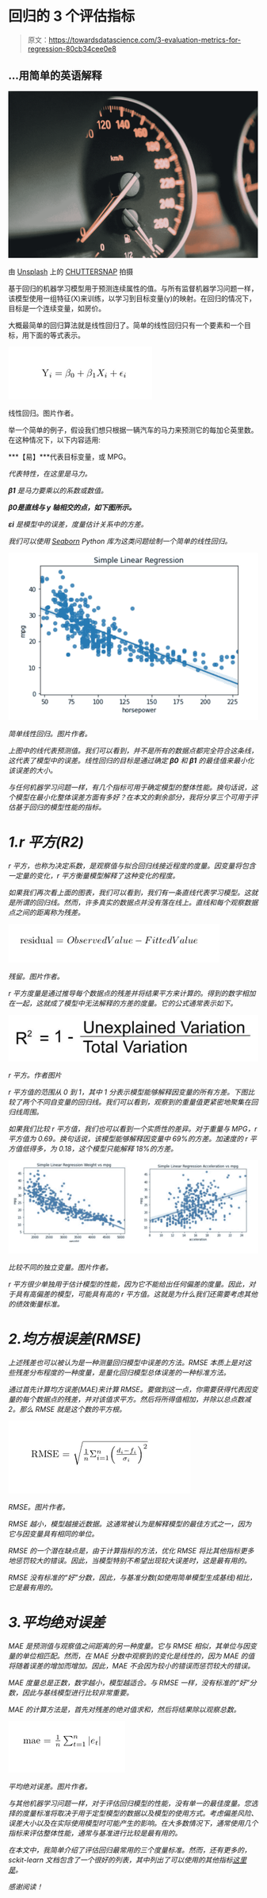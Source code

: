 # 回归的 3 个评估指标

> 原文：<https://towardsdatascience.com/3-evaluation-metrics-for-regression-80cb34cee0e8>

## …用简单的英语解释

![](img/3b9a9f2651dc68ab6522401bc66ed42a.png)

由 [Unsplash](https://unsplash.com/s/photos/car?utm_source=unsplash&utm_medium=referral&utm_content=creditCopyText) 上的 [CHUTTERSNAP](https://unsplash.com/@chuttersnap?utm_source=unsplash&utm_medium=referral&utm_content=creditCopyText) 拍摄

基于回归的机器学习模型用于预测连续属性的值。与所有监督机器学习问题一样，该模型使用一组特征(X)来训练，以学习到目标变量(y)的映射。在回归的情况下，目标是一个连续变量，如房价。

大概最简单的回归算法就是线性回归了。简单的线性回归只有一个要素和一个目标，用下面的等式表示。

![](img/3c257616e8f0c56bb8d3a14541e33bc7.png)

线性回归。图片作者。

举一个简单的例子，假设我们想只根据一辆汽车的马力来预测它的每加仑英里数。在这种情况下，以下内容适用:

***【易】***代表目标变量，或 MPG。

*代表特性，在这里是马力。*

****β1*** 是马力要乘以的系数或数值。*

***β0是直线与 y 轴相交的点，如下图所示。***

****εi*** 是模型中的误差，度量估计关系中的方差。*

*我们可以使用 [Seaborn](https://seaborn.pydata.org) Python 库为这类问题绘制一个简单的线性回归。*

*![](img/84cdcc88ef66681098adbe5a15e6f232.png)*

*简单线性回归。图片作者。*

*上图中的线代表预测值。我们可以看到，并不是所有的数据点都完全符合这条线，这代表了模型中的误差。线性回归的目标是通过确定 ***β0*** 和 ***β1*** 的最佳值来最小化该误差的大小。*

*与任何机器学习问题一样，有几个指标可用于确定模型的整体性能。换句话说，这个模型在最小化整体误差方面有多好？在本文的剩余部分，我将分享三个可用于评估基于回归的模型性能的指标。*

# *1.r 平方(R2)*

*r 平方，也称为决定系数，是观察值与拟合回归线接近程度的度量。因变量将包含一定量的变化，r 平方衡量模型解释了这种变化的程度。*

*如果我们再次看上面的图表，我们可以看到，我们有一条直线代表学习模型。这就是所谓的回归线。然而，许多真实的数据点并没有落在线上。直线和每个观察数据点之间的距离称为残差。*

*![](img/9a11f82b5cb4245f59f9c02ad7340b72.png)*

*残留。图片作者。*

*r 平方度量是通过推导每个数据点的残差并将结果平方来计算的。得到的数字相加在一起，这就成了模型中无法解释的方差的度量。它的公式通常表示如下。*

*![](img/ded935ffb050488bda0cc734ab4d1cbb.png)*

*r 平方。作者图片*

*r 平方值的范围从 0 到 1，其中 1 分表示模型能够解释因变量的所有方差。下图比较了两个不同自变量的回归线。我们可以看到，观察到的重量值更紧密地聚集在回归线周围。*

*如果我们比较 r 平方值，我们也可以看到一个实质性的差异。对于重量与 MPG，r 平方值为 0.69。换句话说，该模型能够解释因变量中 69%的方差。加速度的 r 平方值低得多，为 0.18，这个模型只能解释 18%的方差。*

*![](img/320b60de1c99cdf9aa1fcd1813fd44a8.png)*

*比较不同的独立变量。图片作者。*

*r 平方很少单独用于估计模型的性能，因为它不能给出任何偏差的度量。因此，对于具有高偏差的模型，可能具有高的 r 平方值。这就是为什么我们还需要考虑其他的绩效衡量标准。*

# *2.均方根误差(RMSE)*

*上述残差也可以被认为是一种测量回归模型中误差的方法。RMSE 本质上是对这些残差分布程度的一种度量，是量化回归模型总体误差的一种标准方法。*

*通过首先计算均方误差(MAE)来计算 RMSE。要做到这一点，你需要获得代表因变量的每个数据点的残差，并对该值求平方。然后将所得值相加，并除以总点数减 2。那么 RMSE 就是这个数的平方根。*

*![](img/94eae4f57dfb7dccae6389a36e1e9641.png)*

*RMSE。图片作者。*

*RMSE 越小，模型越接近数据。这通常被认为是解释模型的最佳方式之一，因为它与因变量具有相同的单位。*

*RMSE 的一个潜在缺点是，由于计算指标的方法，优化 RMSE 将比其他指标更多地惩罚较大的错误。因此，当模型特别不希望出现较大误差时，这是最有用的。*

*RMSE 没有标准的“好”分数，因此，与基准分数(如使用简单模型生成基线)相比，它是最有用的。*

# *3.平均绝对误差*

*MAE 是预测值与观察值之间距离的另一种度量。它与 RMSE 相似，其单位与因变量的单位相匹配。然而，在 MAE 分数中观察到的变化是线性的，因为 MAE 的值将随着误差的增加而增加。因此，MAE 不会因为较小的错误而惩罚较大的错误。*

*MAE 度量总是正数，数字越小，模型越适合。与 RMSE 一样，没有标准的“好”分数，因此与基线模型进行比较非常重要。*

*MAE 的计算方法是，首先对残差的绝对值求和，然后将结果除以观察总数。*

*![](img/0070c12bee49418d5e10543abea72f44.png)*

*平均绝对误差。图片作者。*

*与其他机器学习问题一样，对于评估回归模型的性能，没有单一的最佳度量。您选择的度量标准将取决于用于定型模型的数据以及模型的使用方式。考虑偏差风险、误差大小以及在实际使用模型时可能产生的影响。在大多数情况下，通常使用几个指标来评估整体性能，通常与基准进行比较是最有用的。*

*在本文中，我简单介绍了评估回归最常用的三个度量标准。然而，还有更多的，sckit-learn 文档包含了一个很好的列表，其中列出了可以使用的其他指标[这里是](https://scikit-learn.org/stable/modules/model_evaluation.html)。*

*感谢阅读！*